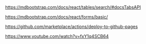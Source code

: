 https://mdbootstrap.com/docs/react/tables/search/#docsTabsAPI

https://mdbootstrap.com/docs/react/forms/basic/

https://github.com/marketplace/actions/deploy-to-github-pages

https://www.youtube.com/watch?v=fxY1q4SCB64
